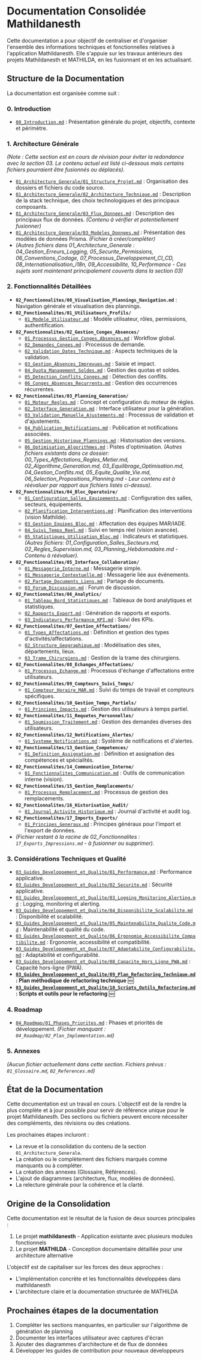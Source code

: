 # Documentation Consolidée Mathildanesth

Cette documentation a pour objectif de centraliser et d'organiser l'ensemble des informations techniques et fonctionnelles relatives à l'application Mathildanesth. Elle s'appuie sur les travaux antérieurs des projets Mathildanesth et MATHILDA, en les fusionnant et en les actualisant.

## Structure de la Documentation

La documentation est organisée comme suit :

### 0. Introduction
- [`00_Introduction.md`](./00_Introduction.md) : Présentation générale du projet, objectifs, contexte et périmètre.

### 1. Architecture Générale
*(Note : Cette section est en cours de révision pour éviter la redondance avec la section 03. Le contenu actuel est listé ci-dessous mais certains fichiers pourraient être fusionnés ou déplacés).*
- [`01_Architecture_Generale/01_Structure_Projet.md`](./01_Architecture_Generale/01_Structure_Projet.md) : Organisation des dossiers et fichiers du code source.
- [`01_Architecture_Generale/02_Architecture_Technique.md`](./01_Architecture_Generale/02_Architecture_Technique.md) : Description de la stack technique, des choix technologiques et des principaux composants.
- [`01_Architecture_Generale/03_Flux_Donnees.md`](./01_Architecture_Generale/03_Flux_Donnees.md) : Description des principaux flux de données. *(Contenu à vérifier et potentiellement fusionner)*
- [`01_Architecture_Generale/03_Modeles_Donnees.md`](./01_Architecture_Generale/03_Modeles_Donnees.md) : Présentation des modèles de données Prisma. *(Fichier à créer/compléter)*
- *(Autres fichiers dans 01_Architecture_Generale : 04_Gestion_Erreurs_Logging, 05_Securite_Permissions, 06_Conventions_Codage, 07_Processus_Developpement_CI_CD, 08_Internationalisation_i18n, 09_Accessibilite, 10_Performance - Ces sujets sont maintenant principalement couverts dans la section 03)*

### 2. Fonctionnalités Détaillées
- **`02_Fonctionnalites/00_Visualisation_Plannings_Navigation.md`** : Navigation générale et visualisation des plannings.
- **`02_Fonctionnalites/01_Utilisateurs_Profils/`**
  - [`01_Modele_Utilisateur.md`](./02_Fonctionnalites/01_Utilisateurs_Profils/01_Modele_Utilisateur.md) : Modèle utilisateur, rôles, permissions, authentification.
- **`02_Fonctionnalites/02_Gestion_Conges_Absences/`**
  - [`01_Processus_Gestion_Conges_Absences.md`](./02_Fonctionnalites/02_Gestion_Conges_Absences/01_Processus_Gestion_Conges_Absences.md) : Workflow global.
  - [`02_Demandes_Conges.md`](./02_Fonctionnalites/02_Gestion_Conges_Absences/02_Demandes_Conges.md) : Processus de demande.
  - [`02_Validation_Dates_Technique.md`](./02_Fonctionnalites/02_Gestion_Conges_Absences/02_Validation_Dates_Technique.md) : Aspects techniques de la validation.
  - [`03_Gestion_Absences_Imprevues.md`](./02_Fonctionnalites/02_Gestion_Conges_Absences/03_Gestion_Absences_Imprevues.md) : Saisie et impact.
  - [`04_Quota_Management_Soldes.md`](./02_Fonctionnalites/02_Gestion_Conges_Absences/04_Quota_Management_Soldes.md) : Gestion des quotas et soldes.
  - [`05_Detection_Conflits_Conges.md`](./02_Fonctionnalites/02_Gestion_Conges_Absences/05_Detection_Conflits_Conges.md) : Détection des conflits.
  - [`06_Conges_Absences_Recurrents.md`](./02_Fonctionnalites/02_Gestion_Conges_Absences/06_Conges_Absences_Recurrents.md) : Gestion des occurrences récurrentes.
- **`02_Fonctionnalites/03_Planning_Generation/`**
  - [`01_Moteur_Regles.md`](./02_Fonctionnalites/03_Planning_Generation/01_Moteur_Regles.md) : Concept et configuration du moteur de règles.
  - [`02_Interface_Generation.md`](./02_Fonctionnalites/03_Planning_Generation/02_Interface_Generation.md) : Interface utilisateur pour la génération.
  - [`03_Validation_Manuelle_Ajustements.md`](./02_Fonctionnalites/03_Planning_Generation/03_Validation_Manuelle_Ajustements.md) : Processus de validation et d'ajustements.
  - [`04_Publication_Notifications.md`](./02_Fonctionnalites/03_Planning_Generation/04_Publication_Notifications.md) : Publication et notifications associées.
  - [`05_Gestion_Historique_Plannings.md`](./02_Fonctionnalites/03_Planning_Generation/05_Gestion_Historique_Plannings.md) : Historisation des versions.
  - [`06_Optimisation_Algorithmes.md`](./02_Fonctionnalites/03_Planning_Generation/06_Optimisation_Algorithmes.md) : Pistes d'optimisation.
  *(Autres fichiers existants dans ce dossier: 00_Types_Affectations_Regles_Metier.md, 02_Algorithme_Generation.md, 03_Equilibrage_Optimisation.md, 04_Gestion_Conflits.md, 05_Equite_Qualite_Vie.md, 06_Selection_Propositions_Planning.md - Leur contenu est à réévaluer par rapport aux fichiers listés ci-dessus).*
- **`02_Fonctionnalites/04_Bloc_Operatoire/`**
  - [`01_Configuration_Salles_Equipements.md`](./02_Fonctionnalites/04_Bloc_Operatoire/01_Configuration_Salles_Equipements.md) : Configuration des salles, secteurs, équipements.
  - [`02_Planification_Interventions.md`](./02_Fonctionnalites/04_Bloc_Operatoire/02_Planification_Interventions.md) : Planification des interventions (vision Mathilde).
  - [`03_Gestion_Equipes_Bloc.md`](./02_Fonctionnalites/04_Bloc_Operatoire/03_Gestion_Equipes_Bloc.md) : Affectation des équipes MAR/IADE.
  - [`04_Suivi_Temps_Reel.md`](./02_Fonctionnalites/04_Bloc_Operatoire/04_Suivi_Temps_Reel.md) : Suivi en temps réel (vision avancée).
  - [`05_Statistiques_Utilisation_Bloc.md`](./02_Fonctionnalites/04_Bloc_Operatoire/05_Statistiques_Utilisation_Bloc.md) : Indicateurs et statistiques.
  *(Autres fichiers: 01_Configuration_Salles_Secteurs.md, 02_Regles_Supervision.md, 03_Planning_Hebdomadaire.md - Contenu à réévaluer).*
- **`02_Fonctionnalites/05_Interface_Collaboration/`**
  - [`01_Messagerie_Interne.md`](./02_Fonctionnalites/05_Interface_Collaboration/01_Messagerie_Interne.md) : Messagerie simple.
  - [`01_Messagerie_Contextuelle.md`](./02_Fonctionnalites/05_Interface_Collaboration/01_Messagerie_Contextuelle.md) : Messagerie liée aux événements.
  - [`02_Partage_Documents_Liens.md`](./02_Fonctionnalites/05_Interface_Collaboration/02_Partage_Documents_Liens.md) : Partage de documents.
  - [`03_Forum_Discussion.md`](./02_Fonctionnalites/05_Interface_Collaboration/03_Forum_Discussion.md) : Forum de discussion.
- **`02_Fonctionnalites/06_Analytics/`**
  - [`01_Tableau_Bord_Statistiques.md`](./02_Fonctionnalites/06_Analytics/01_Tableau_Bord_Statistiques.md) : Tableaux de bord analytiques et statistiques.
  - [`02_Rapports_Export.md`](./02_Fonctionnalites/06_Analytics/02_Rapports_Export.md) : Génération de rapports et exports.
  - [`03_Indicateurs_Performance_KPI.md`](./02_Fonctionnalites/06_Analytics/03_Indicateurs_Performance_KPI.md) : Suivi des KPIs.
- **`02_Fonctionnalites/07_Gestion_Affectations/`**
  - [`01_Types_Affectations.md`](./02_Fonctionnalites/07_Gestion_Affectations/01_Types_Affectations.md) : Définition et gestion des types d'activités/affectations.
  - [`02_Structure_Geographique.md`](./02_Fonctionnalites/07_Gestion_Affectations/02_Structure_Geographique.md) : Modélisation des sites, départements, lieux.
  - [`03_Trame_Chirurgiens.md`](./02_Fonctionnalites/07_Gestion_Affectations/03_Trame_Chirurgiens.md) : Gestion de la trame des chirurgiens.
- **`02_Fonctionnalites/08_Echanges_Affectations/`**
  - [`01_Processus_Echange.md`](./02_Fonctionnalites/08_Echanges_Affectations/01_Processus_Echange.md) : Processus d'échange d'affectations entre utilisateurs.
- **`02_Fonctionnalites/09_Compteurs_Suivi_Temps/`**
  - [`01_Compteur_Horaire_MAR.md`](./02_Fonctionnalites/09_Compteurs_Suivi_Temps/01_Compteur_Horaire_MAR.md) : Suivi du temps de travail et compteurs spécifiques.
- **`02_Fonctionnalites/10_Gestion_Temps_Partiels/`**
  - [`01_Principes_Impacts.md`](./02_Fonctionnalites/10_Gestion_Temps_Partiels/01_Principes_Impacts.md) : Gestion des utilisateurs à temps partiel.
- **`02_Fonctionnalites/11_Requetes_Personnelles/`**
  - [`01_Soumission_Traitement.md`](./02_Fonctionnalites/11_Requetes_Personnelles/01_Soumission_Traitement.md) : Gestion des demandes diverses des utilisateurs.
- **`02_Fonctionnalites/12_Notifications_Alertes/`**
  - [`01_Systeme_Notifications.md`](./02_Fonctionnalites/12_Notifications_Alertes/01_Systeme_Notifications.md) : Système de notifications et d'alertes.
- **`02_Fonctionnalites/13_Gestion_Competences/`**
  - [`01_Definition_Assignation.md`](./02_Fonctionnalites/13_Gestion_Competences/01_Definition_Assignation.md) : Définition et assignation des compétences et spécialités.
- **`02_Fonctionnalites/14_Communication_Interne/`**
  - [`01_Fonctionnalites_Communication.md`](./02_Fonctionnalites/14_Communication_Interne/01_Fonctionnalites_Communication.md) : Outils de communication interne (vision).
- **`02_Fonctionnalites/15_Gestion_Remplacements/`**
  - [`01_Processus_Remplacement.md`](./02_Fonctionnalites/15_Gestion_Remplacements/01_Processus_Remplacement.md) : Processus de gestion des remplacements.
- **`02_Fonctionnalites/16_Historisation_Audit/`**
  - [`01_Journal_Activite_Historique.md`](./02_Fonctionnalites/16_Historisation_Audit/01_Journal_Activite_Historique.md) : Journal d'activité et audit log.
- **`02_Fonctionnalites/17_Imports_Exports/`**
  - [`01_Principes_Generaux.md`](./02_Fonctionnalites/17_Imports_Exports/01_Principes_Generaux.md) : Principes généraux pour l'import et l'export de données.
- *(Fichier restant à la racine de 02_Fonctionnalites : `17_Exports_Impressions.md` - à fusionner ou supprimer).*

### 3. Considérations Techniques et Qualité
- [`03_Guides_Developpement_et_Qualite/01_Performance.md`](./03_Guides_Developpement_et_Qualite/01_Performance.md) : Performance applicative.
- [`03_Guides_Developpement_et_Qualite/02_Securite.md`](./03_Guides_Developpement_et_Qualite/02_Securite.md) : Sécurité applicative.
- [`03_Guides_Developpement_et_Qualite/03_Logging_Monitoring_Alerting.md`](./03_Guides_Developpement_et_Qualite/03_Logging_Monitoring_Alerting.md) : Logging, monitoring et alerting.
- [`03_Guides_Developpement_et_Qualite/04_Disponibilite_Scalabilite.md`](./03_Guides_Developpement_et_Qualite/04_Disponibilite_Scalabilite.md) : Disponibilité et scalabilité.
- [`03_Guides_Developpement_et_Qualite/05_Maintenabilite_Qualite_Code.md`](./03_Guides_Developpement_et_Qualite/05_Maintenabilite_Qualite_Code.md) : Maintenabilité et qualité du code.
- [`03_Guides_Developpement_et_Qualite/06_Ergonomie_Accessibilite_Compatibilite.md`](./03_Guides_Developpement_et_Qualite/06_Ergonomie_Accessibilite_Compatibilite.md) : Ergonomie, accessibilité et compatibilité.
- [`03_Guides_Developpement_et_Qualite/07_Adaptabilite_Configurabilite.md`](./03_Guides_Developpement_et_Qualite/07_Adaptabilite_Configurabilite.md) : Adaptabilité et configurabilité.
- [`03_Guides_Developpement_et_Qualite/08_Capacite_Hors_Ligne_PWA.md`](./03_Guides_Developpement_et_Qualite/08_Capacite_Hors_Ligne_PWA.md) : Capacité hors-ligne (PWA).
- **[`03_Guides_Developpement_et_Qualite/09_Plan_Refactoring_Technique.md`](./03_Guides_Developpement_et_Qualite/09_Plan_Refactoring_Technique.md) : Plan méthodique de refactoring technique** 🆕
- **[`03_Guides_Developpement_et_Qualite/10_Scripts_Outils_Refactoring.md`](./03_Guides_Developpement_et_Qualite/10_Scripts_Outils_Refactoring.md) : Scripts et outils pour le refactoring** 🆕

### 4. Roadmap
- [`04_Roadmap/01_Phases_Priorites.md`](./04_Roadmap/01_Phases_Priorites.md) : Phases et priorités de développement.
  *(Fichier manquant : `04_Roadmap/02_Plan_Implementation.md`)*

### 5. Annexes
  *(Aucun fichier actuellement dans cette section. Fichiers prévus : `01_Glossaire.md`, `02_References.md`)*

## État de la Documentation

Cette documentation est un travail en cours. L'objectif est de la rendre la plus complète et à jour possible pour servir de référence unique pour le projet Mathildanesth. Des sections ou fichiers peuvent encore nécessiter des compléments, des révisions ou des créations.

Les prochaines étapes incluront :
- La revue et la consolidation du contenu de la section `01_Architecture_Generale`.
- La création ou le complètement des fichiers marqués comme manquants ou à compléter.
- La création des annexes (Glossaire, Références).
- L'ajout de diagrammes (architecture, flux, modèles de données).
- La relecture générale pour la cohérence et la clarté.

## Origine de la Consolidation

Cette documentation est le résultat de la fusion de deux sources principales :
1. Le projet **mathildanesth** - Application existante avec plusieurs modules fonctionnels
2. Le projet **MATHILDA** - Conception documentaire détaillée pour une architecture alternative

L'objectif est de capitaliser sur les forces des deux approches :
- L'implémentation concrète et les fonctionnalités développées dans mathildanesth
- L'architecture claire et la documentation structurée de MATHILDA

## Prochaines étapes de la documentation

1. Compléter les sections manquantes, en particulier sur l'algorithme de génération de planning
2. Documenter les interfaces utilisateur avec captures d'écran
3. Ajouter des diagrammes d'architecture et de flux de données
4. Développer les guides de contribution pour nouveaux développeurs 
